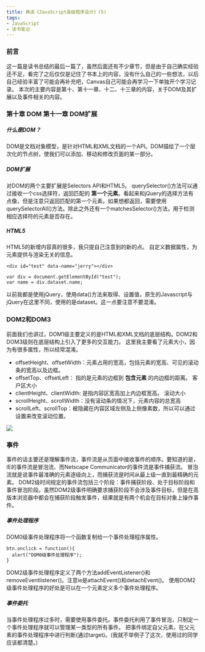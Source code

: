 ```yaml
---
title: 再读《JavaScript高级程序设计》(5)
tags:
- JavaScript
- 读书笔记
---
```


### 前言
这一篇是读书总结的最后一篇了，虽然后面还有不少章节，但是由于自己确实经验还不足，看完了之后仅仅是记住了书本上的内容，没有什么自己的一些想法，以后自己经验丰富了可能会再补充吧，Canvas自己可能会再学习一下单独开个学习记录。
本次的主要内容是第十、第十一章、十二、十三章的内容，关于DOM及其扩展以及事件相关的内容。

<!-- more -->

### 第十章 DOM 第十一章 DOM扩展

##### 什么是DOM？
DOM是文档对象模型，是针对HTML和XML文档的一个API。DOM描绘了一个层次化的节点树，使我们可以添加、移动和修改页面的某一部分。

##### DOM扩展
对DOM的两个主要扩展是Selectors API和HTML5。
querySelector()方法可以通过接收一个css选择符，返回匹配的 **第一个元素**。看起来和jQuery的选择方法有点像，但是注意只返回匹配的第一个元素。如果想都返回，需要使用querySelectorAll()方法。除此之外还有一个matchesSelector()方法，用于检测相应选择符的元素是否存在。

##### HTML5
HTML5的新增内容真的很多，我只提自己注意到的新的点。
自定义数据属性，为元素提供与渲染无关的信息。
```
<div id="test" data-name="jerry"></div>

var div = document.getElementById("test");
var name = div.dataset.name;
```
以前我都是使用jQuery，使用data()方法来取得、设置值，原生的Javascript与jQuery在这里不同，使用的是dataset。这一点要注意不要混淆。

### DOM2和DOM3
前面我们也讲过，DOM1级主要定义的是HTML和XML文档的底层结构。DOM2和DOM3级则在底层结构上引入了更多的交互能力。
这里我主要看了元素大小，因为有很多属性，所以经常混淆。
- offsetHeight、offsetWidth：元素占用的宽高，包括元素的宽高、可见的滚动条的宽高以及边框。
- offsetTop、offsetLeft： 指的是元素的边框到 **包含元素** 的内边框的距离。
客户区大小
- clientHeight、clientWidth: 是指内容区宽高加上内边框宽高。
滚动大小
- scrollHeight、scrollWidth：没有滚动条的情况下，元素内容的总宽高
- scrollLeft、scrollTop：被隐藏在内容区域左侧及上侧像素数，所以可以通过设置来改变滚动位置。

![](/images/20170218/1.gif)

### 事件
事件的话主要还是理解事件流，事件流是从页面中接收事件的顺序。要知道的是，IE的事件流是冒泡流、而Netscape Communicator的事件流是事件捕获流。
冒泡流就是说事件最准确的元素逐级向上，而捕获流是时间从最上级一直到最精确的元素。
DOM2级时间规定的事件流包括三个阶段：事件捕获阶段、处于目标阶段和事件冒泡阶段。虽然DOM2级事件明确要求捕获阶段不会涉及事件目标，但是在高版本浏览器中都会在捕获阶段触发事件，结果就是有两个机会在目标对象上操作事件。
##### 事件处理程序
DOM0级事件处理程序将一个函数复制给一个事件处理程序属性。
```
btn.onclick = function(){
  alert("DOM0级事件处理程序");
}
```
DOM2级事件处理程序定义了两个方法addEventListener()和removeEventlistener()。注意ie是attachEvent()和detachEvent()。
使用DOM2级事件处理程序的好处是可以在一个元素定义多个事件处理程序。

##### 事件委托
当事件处理程序过多时，需要使用事件委托。事件委托利用了事件冒泡，只制定一个事件处理程序就可以管理某一类型的所有事件。
把事件绑定自父元素，在父元素的事件处理程序中进行判断(通过target)。(我就不举例子了这次，使用过的同学应该都清楚。)
